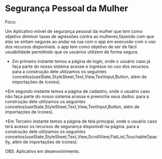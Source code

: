 # Segurança Pessoal da Mulher


Foco:

Um Aplicativo móvel de segurança pessoal da mulher que tem como objetivo diminuir taxas de agressões contra as mulheres,fazendo com que elas se sintam seguras ao andar na rua com o app em execusão com o uso dos recursos disponíveis.
o app tem como objetivo de ser de fácil usuabilidade permitindo que os usuários utilizem de forma segura.


* Em primeiro instante temos a página de login, onde o usuário caso já faça parte do nosso sistema acesse e ingresse no uso dos recursos. para a construção dele utilizamos os seguintes conceitos(useState,StyleSheet,Text,View,TextInput,Button, além de importações de ícones).
 
*Em segundo instante temos a página de cadastro, onde o usuário caso não faça parte do nosso sistema acesse e preencha seus dados. para a construção dele utilizamos os seguintes conceitos(useState,StyleSheet,Text,View,TextInput,Button, além de importações de ícones).

*Em Terceiro instante temos a página de tela principal, onde o usuário caso terá acesso os recursos de segurança disponivél na página. para a construção dele utilizamos os seguintes conceitos(useState,StyleSheet,Text,View,ScrollView,FlatList,TouchableOpacity, além de importações de ícones).

OBS: Aplicativo em desenvolvimento.




